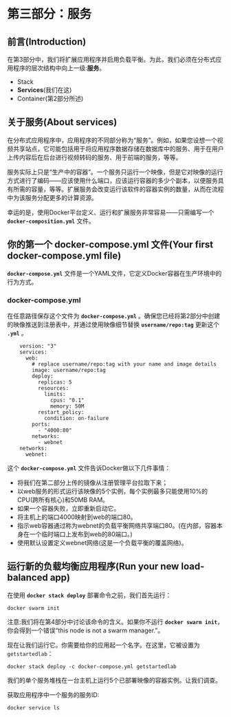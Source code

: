 # 第三部分：服务

## 前言(Introduction)

在第3部分中，我们将扩展应用程序并启用负载平衡。为此，我们必须在分布式应用程序的层次结构中向上一级:**服务**。

- Stack
- **Services**(我们在这)
- Container(第2部分所述)

## 关于服务(About services)

在分布式应用程序中，应用程序的不同部分称为“服务”。例如，如果您设想一个视频共享站点，它可能包括用于将应用程序数据存储在数据库中的服务、用于在用户上传内容后在后台进行视频转码的服务、用于前端的服务，等等。

服务实际上只是“生产中的容器”。一个服务只运行一个映像，但是它对映像的运行方式进行了编码——应该使用什么端口，应该运行容器的多少个副本，以便服务具有所需的容量，等等。扩展服务会改变运行该软件的容器实例的数量，从而在流程中为该服务分配更多的计算资源。

幸运的是，使用Docker平台定义、运行和扩展服务非常容易——只需编写一个 **```docker-composition.yml```** 文件。

## 你的第一个 docker-compose.yml 文件(Your first docker-compose.yml file)

**```docker-compose.yml```** 文件是一个YAML文件，它定义Docker容器在生产环境中的行为方式。

### docker-compose.yml

在任意路径保存这个文件为 **```docker-compose.yml```** 。确保您已经将第2部分中创建的映像推送到注册表中，并通过使用映像细节替换 **```username/repo:tag```** 更新这个 **```.yml```** 。

```
    version: "3"
    services:
      web:
        # replace username/repo:tag with your name and image details
        image: username/repo:tag
        deploy:
          replicas: 5
          resources:
            limits:
              cpus: "0.1"
              memory: 50M
          restart_policy:
            condition: on-failure
        ports:
          - "4000:80"
        networks:
          - webnet
    networks:
      webnet:
```

这个 **```docker-compose.yml```** 文件告诉Docker做以下几件事情：

- 将我们在第二部分上传的镜像从注册管理平台拉取下来；
- 以web服务的形式运行该映像的5个实例，每个实例最多只能使用10%的CPU(跨所有核心)和50MB RAM。
- 如果一个容器失败，立即重新启动它。
- 将主机上的端口4000映射到web的端口80。
- 指示web容器通过称为webnet的负载平衡网络共享端口80。(在内部，容器本身在一个临时端口上发布到web的80端口。)
- 使用默认设置定义webnet网络(这是一个负载平衡的覆盖网络)。

## 运行新的负载均衡应用程序(Run your new load-balanced app)

在使用 **```docker stack deploy```** 部署命令之前，我们首先运行：

```
docker swarm init
```

注意:我们将在第4部分中讨论该命令的含义。如果你不运行 **```docker swarm init```**，你会得到一个错误“this node is not a swarm manager.”。

现在让我们运行它。你需要给你的应用起一个名字。在这里，它被设置为 ```getstartedlab```：

```
docker stack deploy -c docker-compose.yml getstartedlab
```

我们的单个服务堆栈在一台主机上运行5个已部署映像的容器实例。让我们调查。

获取应用程序中一个服务的服务ID:

```
docker service ls
```
